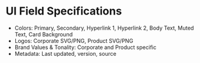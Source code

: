 # UI Field Specifications

- Colors: Primary, Secondary, Hyperlink 1, Hyperlink 2, Body Text, Muted Text, Card Background
- Logos: Corporate SVG/PNG, Product SVG/PNG
- Brand Values & Tonality: Corporate and Product specific
- Metadata: Last updated, version, source

